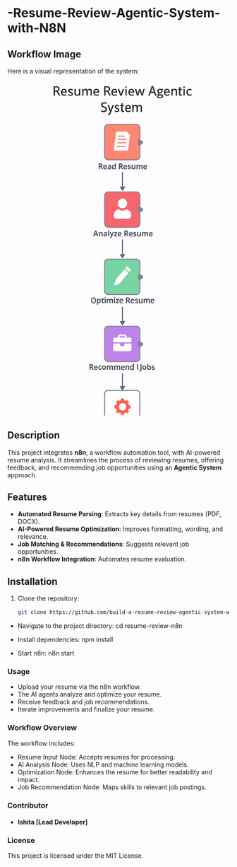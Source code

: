 # -Resume-Review-Agentic-System-with-N8N

## Workflow Image
Here is a visual representation of the system:

![Workflow Overview](https://github.com/Ishita95-harvad/build-a-resume-review-agentic-system-with-N8N/blob/main/Create%20a%20workflow%20im.png)


## Description
This project integrates **n8n**, a workflow automation tool, with AI-powered resume analysis. It streamlines the process of reviewing resumes, offering feedback, and recommending job opportunities using an **Agentic System** approach.

## Features
- **Automated Resume Parsing**: Extracts key details from resumes (PDF, DOCX).
- **AI-Powered Resume Optimization**: Improves formatting, wording, and relevance.
- **Job Matching & Recommendations**: Suggests relevant job opportunities.
- **n8n Workflow Integration**: Automates resume evaluation.

## Installation
1. Clone the repository:
   ```bash
   git clone https://github.com/build-a-resume-review-agentic-system-with-N8N/resume-review-n8n.git

- Navigate to the project directory:
cd resume-review-n8n
- Install dependencies:
npm install


- Start n8n:
n8n start


### Usage
- Upload your resume via the n8n workflow.
- The AI agents analyze and optimize your resume.
- Receive feedback and job recommendations.
- Iterate improvements and finalize your resume.
### Workflow Overview
The workflow includes:
- Resume Input Node: Accepts resumes for processing.
- AI Analysis Node: Uses NLP and machine learning models.
- Optimization Node: Enhances the resume for better readability and impact.
- Job Recommendation Node: Maps skills to relevant job postings.
### Contributor
- #### Ishita [Lead Developer]

### License
This project is licensed under the MIT License.
